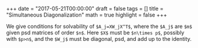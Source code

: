 +++
date = "2017-05-21T00:00:00"
draft = false
tags = []
title = "Simultaneous Diagonalization"
math = true
highlight = false
+++

We give conditions for solvability of `$A_j=XW_jX^T$`, where the `$A_j$` are `$m$` given psd matrices of order `$n$`. Here `$X$` must be `$n\times p$`, possibly with `$p>n$`, and the `$W_j$` must be diagonal, psd, and add up to the identity.
<!--more-->
<script type="text/javascript"
  src="https://cdn.mathjax.org/mathjax/latest/MathJax.js?config=TeX-AMS-MML_HTMLorMML">
</script>
<script type="text/x-mathjax-config">
MathJax.Hub.Config({
  tex2jax: {
    inlineMath: [['$','$'], ['\\(','\\)']],
    displayMath: [['$$','$$'], ['\[','\]']],
    processEscapes: true,
    processEnvironments: true,
    skipTags: ['script', 'noscript', 'style', 'textarea', 'pre'],
    TeX: { equationNumbers: { autoNumber: "AMS" },
         extensions: ["AMSmath.js", "AMSsymbols.js"] }
  }
});
</script>

<script type="text/x-mathjax-config">
  MathJax.Hub.Queue(function() {
    var all = MathJax.Hub.getAllJax(), i;
    for(i = 0; i < all.length; i += 1) {
        all[i].SourceElement().parentNode.className += ' has-jax';
    }
});
</script>
